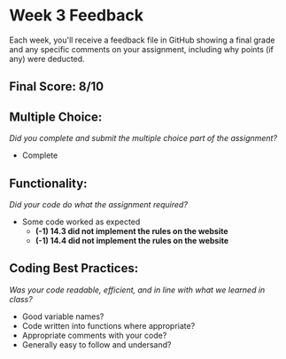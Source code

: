 # Week 3 Feedback
Each week, you'll receive a feedback file in GitHub showing a final grade and any specific comments on your assignment, including why points (if any) were deducted.


## Final Score: 8/10

## Multiple Choice:
_Did you complete and submit the multiple choice part of the assignment?_
* Complete

## Functionality: 
_Did your code do what the assignment required?_
* Some code worked as expected
  * **(-1) 14.3 did not implement the rules on the website**
  * **(-1) 14.4 did not implement the rules on the website**

## Coding Best Practices:
_Was your code readable, efficient, and in line with what we learned in class?_
* Good variable names?
* Code written into functions where appropriate?
* Appropriate comments with your code?
* Generally easy to follow and undersand?
